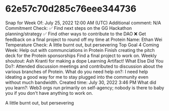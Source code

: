 # 62e57c70d285c76eee344736

Snap for Week Of: July 25, 2022 12:00 AM (UTC)
Additional comment: N/A
Commitment Check: ✅ Find next steps on the GG Hackathon planning/strategy
✅ Find other ways to contribute to the DAO
❌ Get feedback on a final project to round off my time at Protein
Name: Ethan Wei
Temperature Check: A little burnt out, but persevering
Top Goal 4 Coming Week: Help out with communciations in Protein
Finish creating the pitch deck for the Protein sponsorships
Find a final project to work on.
Weekly shoutout: Ash Kranti for making a dope Learning Artifact!
What Else Did You Do?: Attended discussion meetings and contributed to discussion about the various branches of Protein.
What do you need help on?: I need help ideating a good way for me to stay plugged into the community even without much bandwidth.
Created time: July 30, 2022 3:46 PM
What did you learn?: Web3 orgs run primarily on self-agency; nobody is there to baby you if you don't have anything to work on.

A little burnt out, but persevering